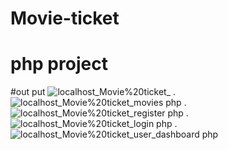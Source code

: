 # Movie-ticket
# php project
#out put
![localhost_Movie%20ticket_](https://github.com/user-attachments/assets/8d61c78a-40b5-4f7b-8f32-ec8414722f9f)
.
![localhost_Movie%20ticket_movies php](https://github.com/user-attachments/assets/f56d8412-586a-4b0d-8847-d7f8451e1e89)
.
![localhost_Movie%20ticket_register php](https://github.com/user-attachments/assets/856d3072-8c36-456a-815b-16d6ce0128ea)
.
![localhost_Movie%20ticket_login php](https://github.com/user-attachments/assets/ddf3efeb-37f6-4a41-a4e2-cc4f195ae45e)
.
![localhost_Movie%20ticket_user_dashboard php](https://github.com/user-attachments/assets/417e0e18-c1dc-4b27-9968-c7d0a2e58375)
